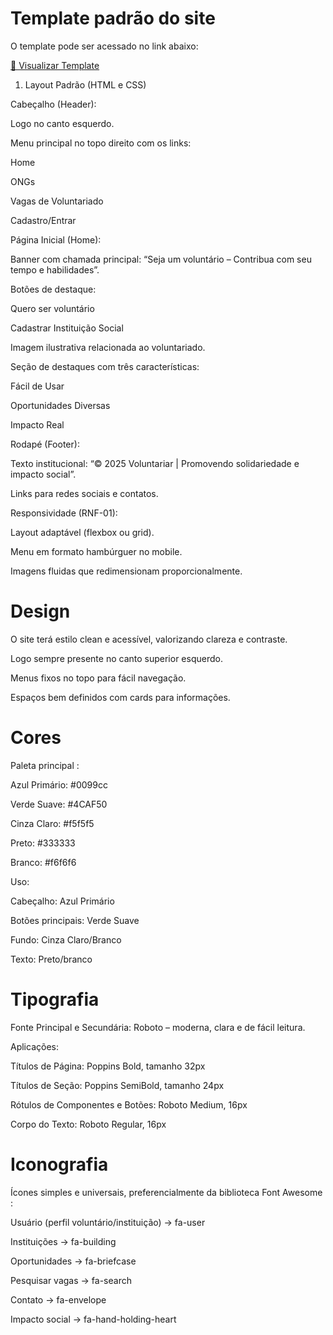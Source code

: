 # Template padrão do site

O template pode ser acessado no link abaixo:

[📄 Visualizar Template](img/Protótipo.pdf)

 1. Layout Padrão (HTML e CSS)

Cabeçalho (Header):

Logo no canto esquerdo.

Menu principal no topo direito com os links:

Home

ONGs

Vagas de Voluntariado

Cadastro/Entrar

Página Inicial (Home):

Banner com chamada principal: “Seja um voluntário – Contribua com seu tempo e habilidades”.

Botões de destaque:

Quero ser voluntário

Cadastrar Instituição Social

Imagem ilustrativa relacionada ao voluntariado.

Seção de destaques com três características:

Fácil de Usar

Oportunidades Diversas

Impacto Real

Rodapé (Footer):

Texto institucional: “© 2025 Voluntariar | Promovendo solidariedade e impacto social”.

Links para redes sociais e contatos.

Responsividade (RNF-01):

Layout adaptável (flexbox ou grid).

Menu em formato hambúrguer no mobile.

Imagens fluidas que redimensionam proporcionalmente.



# Design

O site terá estilo clean e acessível, valorizando clareza e contraste.

Logo sempre presente no canto superior esquerdo.

Menus fixos no topo para fácil navegação.

Espaços bem definidos com cards para informações.



# Cores

Paleta principal :

Azul Primário: #0099cc 

Verde Suave: #4CAF50 

Cinza Claro: #f5f5f5 

Preto: #333333 

Branco: #f6f6f6 

Uso:

Cabeçalho: Azul Primário

Botões principais: Verde Suave

Fundo: Cinza Claro/Branco

Texto: Preto/branco

# Tipografia

Fonte Principal e Secundária: Roboto
 – moderna, clara e de fácil leitura.

Aplicações:

Títulos de Página: Poppins Bold, tamanho 32px

Títulos de Seção: Poppins SemiBold, tamanho 24px

Rótulos de Componentes e Botões: Roboto Medium, 16px

Corpo do Texto: Roboto Regular, 16px


# Iconografia

Ícones simples e universais, preferencialmente da biblioteca Font Awesome
:

Usuário (perfil voluntário/instituição) → fa-user

Instituições → fa-building

Oportunidades → fa-briefcase

Pesquisar vagas → fa-search

Contato → fa-envelope

Impacto social → fa-hand-holding-heart



